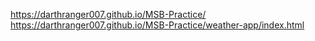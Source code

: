 https://darthranger007.github.io/MSB-Practice/  https://darthranger007.github.io/MSB-Practice/weather-app/index.html

